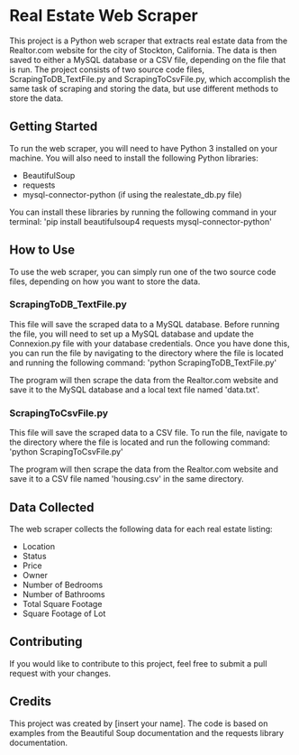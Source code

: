 # Real Estate Web Scraper

This project is a Python web scraper that extracts real estate data from the Realtor.com website for the city of Stockton, California. The data is then saved to either a MySQL database or a CSV file, depending on the file that is run. The project consists of two source code files, ScrapingToDB_TextFile.py and ScrapingToCsvFile.py, which accomplish the same task of scraping and storing the data, but use different methods to store the data.

## Getting Started

To run the web scraper, you will need to have Python 3 installed on your machine. You will also need to install the following Python libraries:

- BeautifulSoup
- requests
- mysql-connector-python (if using the realestate_db.py file)


You can install these libraries by running the following command in your terminal:
 'pip install beautifulsoup4 requests mysql-connector-python'
 
 
 ## How to Use

To use the web scraper, you can simply run one of the two source code files, depending on how you want to store the data.

### ScrapingToDB_TextFile.py

This file will save the scraped data to a MySQL database. Before running the file, you will need to set up a MySQL database and update the Connexion.py file with your database credentials. Once you have done this, you can run the file by navigating to the directory where the file is located and running the following command:
'python ScrapingToDB_TextFile.py'


The program will then scrape the data from the Realtor.com website and save it to the MySQL database and a local text file named 'data.txt'.


### ScrapingToCsvFile.py

This file will save the scraped data to a CSV file. To run the file, navigate to the directory where the file is located and run the following command:
'python ScrapingToCsvFile.py'

The program will then scrape the data from the Realtor.com website and save it to a CSV file named 'housing.csv' in the same directory.


## Data Collected

The web scraper collects the following data for each real estate listing:

- Location
- Status
- Price
- Owner
- Number of Bedrooms
- Number of Bathrooms
- Total Square Footage
- Square Footage of Lot


## Contributing

If you would like to contribute to this project, feel free to submit a pull request with your changes.

## Credits

This project was created by [insert your name]. The code is based on examples from the Beautiful Soup documentation and the requests library documentation.

